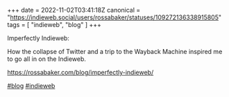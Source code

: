 +++
date = 2022-11-02T03:41:18Z
canonical = "https://indieweb.social/users/rossabaker/statuses/109272136338915805"
tags = [ "indieweb", "blog" ]
+++

<p>Imperfectly Indieweb:</p><p>How the collapse of Twitter and a trip to the Wayback Machine inspired me to go all in on the Indieweb.</p><p><a href="https://rossabaker.com/blog/imperfectly-indieweb/" target="_blank" rel="nofollow noopener noreferrer"><span class="invisible">https://</span><span class="ellipsis">rossabaker.com/blog/imperfectl</span><span class="invisible">y-indieweb/</span></a></p><p><a href="https://indieweb.social/tags/blog" class="mention hashtag" rel="tag">#<span>blog</span></a> <a href="https://indieweb.social/tags/indieweb" class="mention hashtag" rel="tag">#<span>indieweb</span></a></p>
